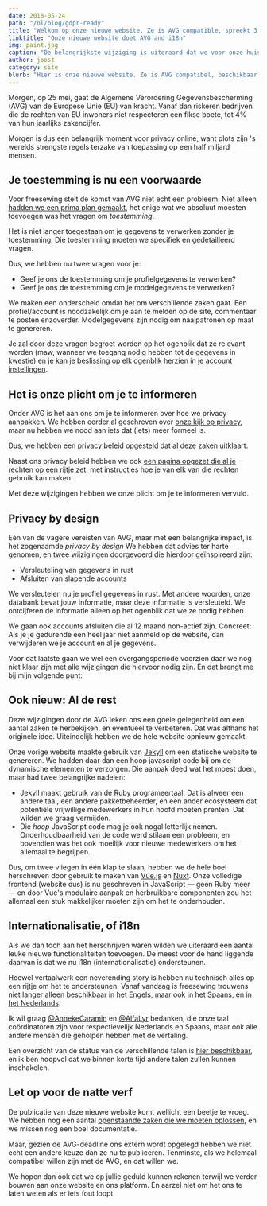 ```yaml
---
date: 2018-05-24
path: "/nl/blog/gdpr-ready"
title: "Welkom op onze nieuwe website. Ze is AVG compatible, spreekt 3 talen, en ruikt nog wat naar natte verf"
linktitle: "Onze nieuwe website doet AVG and i18n"
img: paint.jpg
caption: "De belangrijkste wijziging is uiteraard dat we voor onze huiskleur van paars naar zwart zijn overgeschakeld"
author: joost
category: site
blurb: "Hier is onze nieuwe website. Ze is AVG compatibel, beschikbaar in drie talen, en er is beslist nog wat werk aan."
---
```


Morgen, op 25 mei, gaat de Algemene Verordering Gegevensbescherming (AVG) van de Europese Unie (EU) van kracht.
Vanaf dan riskeren bedrijven die de rechten van EU inwoners niet respecteren een fikse boete, tot 4% van hun jaarlijks zakencijfer.

Morgen is dus een belangrijk moment voor privacy online, want plots zijn 's werelds strengste
regels terzake van toepassing op een half miljard mensen.

## Je toestemming is nu een voorwaarde

Voor freesewing stelt de komst van AVG niet echt een probleem.
Niet alleen [hadden we een prima plan gemaakt](/nl/blog/gdpr-plan),
het enige wat we absoluut moesten toevoegen was het vragen om *toestemming*.

Het is niet langer toegestaan om je gegevens te verwerken zonder je toestemming.
Die toestemming moeten we specifiek en gedetailleerd vragen.

Dus, we hebben nu twee vragen voor je:

 - Geef je ons de toestemming om je profielgegevens te verwerken?
 - Geef je ons de toestemming om je modelgegevens te verwerken?

We maken een onderscheid omdat het om verschillende zaken gaat.
Een profiel/account is noodzakelijk om je aan te melden op de site, commentaar te posten enzoverder.
Modelgegevens zijn nodig om naaipatronen op maat te genereren.

Je zal door deze vragen begroet worden op het ogenblik dat ze relevant worden
(maw, wanneer we toegang nodig hebben tot de gegevens in kwestie)
en je kan je beslissing op elk ogenblik herzien [in je account instellingen](/nl/account).

## Het is onze plicht om je te informeren

Onder AVG is het aan ons om je te informeren over hoe we privacy aanpakken.
We hebben eerder al geschreven over [onze kijk op privacy](/nl/blog/privacy-choices), 
maar nu hebben we nood aan iets dat (iets) meer formeel is.

Dus, we hebben een [privacy beleid](/nl/privacy) opgesteld dat al deze zaken uitklaart.

Naast ons privacy beleid hebben we ook [een pagina opgezet die al je rechten op een rijtje zet](/nl/rights), 
met instructies hoe je van elk van die rechten gebruik kan maken.

Met deze wijzigingen hebben we onze plicht om je te informeren vervuld.

## Privacy by design

Eén van de vagere vereisten van AVG, maar met een belangrijke impact, is het zogenaamde *privacy by design* 
We hebben dat advies ter harte genomen, en twee wijzigingen doorgevoerd die hierdoor geïnspireerd zijn:

 - Versleuteling van gegevens in rust
 - Afsluiten van slapende accounts

We versleutelen nu je profiel gegevens in rust.
Met andere woorden, onze databank bevat jouw informatie, maar deze informatie is versleuteld.
We ontcijferen de informatie alleen op het ogenblik dat we ze nodig hebben.

We gaan ook accounts afsluiten die al 12 maand non-actief zijn.
Concreet: Als je je gedurende een heel jaar niet aanmeld op de website, dan verwijderen we je account en al je gegevens.

Voor dat laatste gaan we wel een overgangsperiode voorzien daar we nog niet klaar zijn met alle wijzigingen die hiervoor nodig zijn.
En dat brengt me bij mijn volgende punt:

## Ook nieuw: Al de rest

Deze wijzigingen door de AVG leken ons een goeie gelegenheid om een aantal zaken te herbekijken, en eventueel te verbeteren.
Dat was althans het originele idee. Uiteindelijk hebben we de hele website opnieuw gemaakt.

Onze vorige website maakte gebruik van [Jekyll](https://jekyllrb.com/) om een statische website te genereren.
We hadden daar dan een hoop javascript code bij om de dynamische elementen te verzorgen.
Die aanpak deed wat het moest doen, maar had twee belangrijke nadelen:

 - Jekyll maakt gebruik van de Ruby programeertaal. Dat is alweer een andere taal, een andere pakketbeheerder, en een ander ecosysteem dat potentiële vrijwillige medewerkers in hun hoofd moeten prenten. Dat wilden we graag vermijden. 
 - Die *hoop* JavaScript code mag je ook nogal letterlijk nemen. Onderhoudbaarheid van de code werd stilaan een probleem, en bovendien was het ook moeilijk voor nieuwe medewerkers om het allemaal te begrijpen.

Dus, om twee vliegen in één klap te slaan, hebben we de hele boel herschreven door gebruik te maken van [Vue.js](https://vuejs.org/) en [Nuxt](https://nuxtjs.org/). 
Onze volledige frontend (website dus) is nu geschreven in JavaScript — geen Ruby meer — en door Vue's modulaire aanpak en herbruikbare componenten zou het allemaal een stuk makkelijker moeten zijn om het te onderhouden.

## Internationalisatie, of i18n

Als we dan toch aan het herschrijven waren wilden we uiteraard een aantal leuke nieuwe functionaliteiten toevoegen.
De meest voor de hand liggende daarvan is dat we nu i18n (internationalisatie) ondersteunen.

Hoewel vertaalwerk een neverending story is hebben nu technisch alles op een rijtje om het te ondersteunen.
Vanaf vandaag is freesewing trouwens niet langer alleen beschikbaar [in het Engels](/blog/gdpr/ready), 
maar ook [in het Spaans](/es/blog/gdpr-ready), en [in het Nederlands](/nl/blog/gdpr-ready).

Ik wil graag [@AnnekeCaramin](/users/annekecaramin) 
en [@AlfaLyr](/users/alfalyr) bedanken, die onze taal coördinatoren zijn voor respectievelijk Nederlands en Spaans,
maar ook alle andere mensen die geholpen hebben met de vertaling.

Een overzicht van de status van de verschillende talen is [hier beschikbaar](/nl/i18n), 
en ik ben hoopvol dat we binnen korte tijd andere talen zullen kunnen inschakelen.

## Let op voor de natte verf

De publicatie van deze nieuwe website komt wellicht een beetje te vroeg.
We hebben nog een aantal [openstaande zaken die we moeten oplossen](https://github.com/freesewing/site/issues), 
en we missen nog een boel documentatie.

Maar, gezien de AVG-deadline ons extern wordt opgelegd hebben we niet echt een andere keuze dan ze nu te publiceren.
Tenminste, als we helemaal compatibel willen zijn met de AVG, en dat willen we.

We hopen dan ook dat we op jullie geduld kunnen rekenen terwijl we verder bouwen aan onze website en ons platform.
En aarzel niet om het ons te laten weten als er iets fout loopt.

